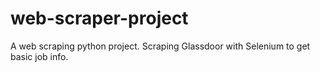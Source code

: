 # web-scraper-project

A web scraping python project. Scraping Glassdoor with Selenium to get basic job info.
